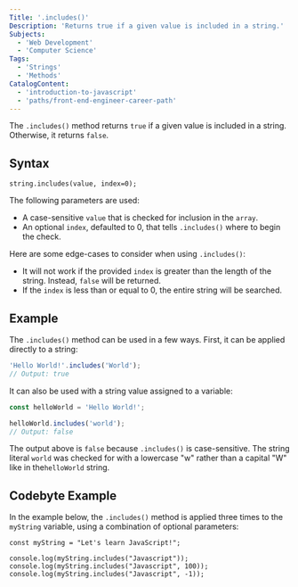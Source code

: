 ```yaml
---
Title: '.includes()'
Description: 'Returns true if a given value is included in a string.'
Subjects:
  - 'Web Development'
  - 'Computer Science'
Tags:
  - 'Strings'
  - 'Methods'
CatalogContent:
  - 'introduction-to-javascript'
  - 'paths/front-end-engineer-career-path'
---
```


The `.includes()` method returns `true` if a given value is included in a string. Otherwise, it returns `false`.

## Syntax

```pseudo
string.includes(value, index=0);
```

The following parameters are used:

- A case-sensitive `value` that is checked for inclusion in the `array`.
- An optional `index`, defaulted to 0, that tells `.includes()` where to begin the check.

Here are some edge-cases to consider when using `.includes()`:

- It will not work if the provided `index` is greater than the length of the string. Instead, `false` will be returned.
- If the `index` is less than or equal to 0, the entire string will be searched.

## Example

The `.includes()` method can be used in a few ways. First, it can be applied directly to a string:

```js
'Hello World!'.includes('World');
// Output: true
```

It can also be used with a string value assigned to a variable:

```js
const helloWorld = 'Hello World!';

helloWorld.includes('world');
// Output: false
```

The output above is `false` because `.includes()` is case-sensitive. The string literal `world` was checked for with a lowercase "w" rather than a capital "W" like in the`helloWorld` string.

## Codebyte Example

In the example below, the `.includes()` method is applied three times to the `myString` variable, using a combination of optional parameters:

```codebyte/javascript
const myString = "Let's learn JavaScript!";

console.log(myString.includes("Javascript"));
console.log(myString.includes("Javascript", 100));
console.log(myString.includes("Javascript", -1));
```
